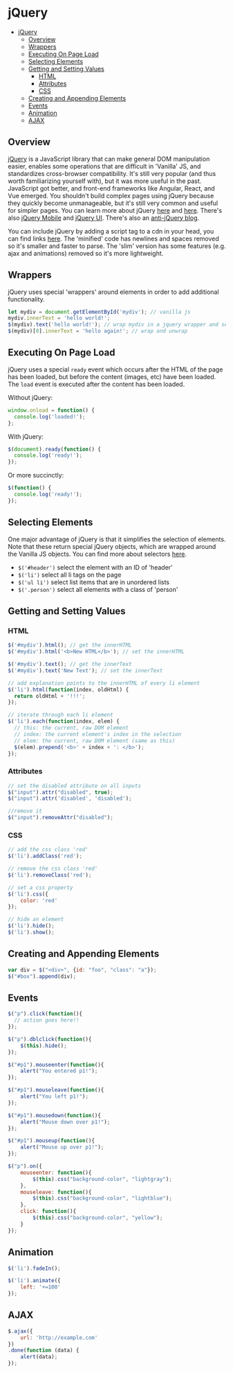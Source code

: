 
# jQuery

- [jQuery](#jquery)
  - [Overview](#overview)
  - [Wrappers](#wrappers)
  - [Executing On Page Load](#executing-on-page-load)
  - [Selecting Elements](#selecting-elements)
  - [Getting and Setting Values](#getting-and-setting-values)
    - [HTML](#html)
    - [Attributes](#attributes)
    - [CSS](#css)
  - [Creating and Appending Elements](#creating-and-appending-elements)
  - [Events](#events)
  - [Animation](#animation)
  - [AJAX](#ajax)

## Overview

[jQuery](https://jquery.com/) is a JavaScript library that can make general DOM manipulation easier, enables some operations that are difficult in 'Vanilla' JS, and standardizes cross-browser compatibility. It's still very popular (and thus worth familiarizing yourself with), but it was more useful in the past. JavaScript got better, and front-end frameworks like Angular, React, and Vue emerged. You shouldn't build complex pages using jQuery because they quickly become unmanageable, but it's still very common and useful for simpler pages. You can learn more about jQuery [here](https://learn.jquery.com/) and [here](https://www.w3schools.com/jquery/default.asp). There's also [jQuery Mobile](http://jquerymobile.com/) and [jQuery UI](https://jqueryui.com/). There's also an [anti-jQuery blog](https://blog.garstasio.com/you-dont-need-jquery/).


You can include jQuery by adding a script tag to a cdn in your head, you can find links [here](http://code.jquery.com/). The 'minified' code has newlines and spaces removed so it's smaller and faster to parse. The 'slim' version has some features (e.g. ajax and animations) removed so it's more lightweight. 

## Wrappers

jQuery uses special 'wrappers' around elements in order to add additional functionality.

```javascript
let mydiv = document.getElementById('mydiv'); // vanilla js
mydiv.innerText = 'hello world!';
$(mydiv).text('hello world!'); // wrap mydiv in a jquery wrapper and set the text
$(mydiv)[0].innerText = 'hello again!'; // wrap and unwrap
```

## Executing On Page Load

jQuery uses a special `ready` event which occurs after the HTML of the page has been loaded, but before the content (images, etc) have been loaded. The `load` event is executed after the content has been loaded.

Without jQuery:
```javascript
window.onload = function() {
  console.log('loaded!');
};
```

With jQuery:
```javascript
$(document).ready(function() {
  console.log('ready!');
});
```

Or more succinctly:
```javascript
$(function() {
  console.log('ready!');
});
```


## Selecting Elements

One major advantage of jQuery is that it simplifies the selection of elements. Note that these return special jQuery objects, which are wrapped around the Vanilla JS objects. You can find more about selectors [here](http://api.jquery.com/category/selectors/).

- `$('#header')` select the element with an ID of 'header'
- `$('li')` select all li tags on the page
- `$('ul li')` select list items that are in unordered lists
- `$('.person')` select all elements with a class of 'person'

## Getting and Setting Values

### HTML

```javascript
$('#mydiv').html(); // get the innerHTML
$('#mydiv').html('<b>New HTML</b>'); // set the innerHTML

$('#mydiv').text(); // get the innerText
$('#mydiv').text('New Text'); // set the innerText

// add explanation points to the innerHTML of every li element
$('li').html(function(index, oldHtml) {
  return oldHtml + '!!!';
});

// iterate through each li element
$('li').each(function(index, elem) {
  // this: the current, raw DOM element
  // index: the current element's index in the selection
  // elem: the current, raw DOM element (same as this)
  $(elem).prepend('<b>' + index + ': </b>');
});
```

### Attributes

```javascript
// set the disabled attribute on all inputs
$("input").attr("disabled", true);
$("input").attr('disabled', 'disabled');

//remove it
$("input").removeAttr("disabled");
```

### CSS

```javascript
// add the css class 'red'
$('li').addClass('red');

// remove the css class 'red'
$('li').removeClass('red');

// set a css property
$('li').css({
    color: 'red'
});

// hide an element
$('li').hide();
$('li').show();
```

## Creating and Appending Elements

```javascript
var div = $("<div>", {id: "foo", "class": "a"});
$("#box").append(div);
```

## Events

```javascript
$("p").click(function(){
  // action goes here!!
});

$("p").dblclick(function(){
    $(this).hide();
});

$("#p1").mouseenter(function(){
    alert("You entered p1!");
});

$("#p1").mouseleave(function(){
    alert("You left p1!");
});

$("#p1").mousedown(function(){
    alert("Mouse down over p1!");
});

$("#p1").mouseup(function(){
    alert("Mouse up over p1!");
});

$("p").on({
    mouseenter: function(){
        $(this).css("background-color", "lightgray");
    }, 
    mouseleave: function(){
        $(this).css("background-color", "lightblue");
    }, 
    click: function(){
        $(this).css("background-color", "yellow");
    } 
});
```

## Animation

```javascript
$('li').fadeIn();

$('li').animate({
    left: '+=100'
});
```

## AJAX

```javascript
$.ajax({
    url: 'http://example.com'
})
.done(function (data) {
    alert(data);
});
```
